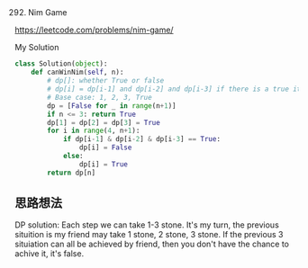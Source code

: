 ## 
292. Nim Game

https://leetcode.com/problems/nim-game/

My Solution

```python
class Solution(object):
    def canWinNim(self, n):
        # dp[]: whether True or false
        # dp[i] = dp[i-1] and dp[i-2] and dp[i-3] if there is a true it is true
        # Base case: 1, 2, 3, True
        dp = [False for _ in range(n+1)]
        if n <= 3: return True
        dp[1] = dp[2] = dp[3] = True
        for i in range(4, n+1):
            if dp[i-1] & dp[i-2] & dp[i-3] == True:
                dp[i] = False
            else:
                dp[i] = True
        return dp[n]
```

## 思路想法
DP solution: Each step we can take 1-3 stone. It's my turn, the previous situition is my friend may take 1 stone, 2 stone, 3 stone. If the previous 3 situiation can
all be achieved by friend, then you don't have the chance to achive it, it's false.
